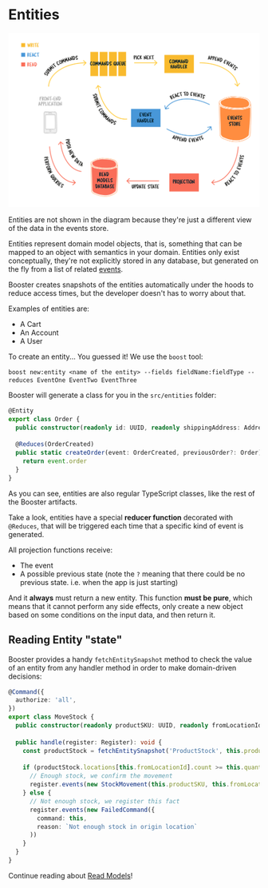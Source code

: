 # Entities

![Booster architecture](../img/booster-arch.png)

Entities are not shown in the diagram because they're just a different view of the data in the events store.

Entities represent domain model objects, that is, something that can be mapped to an object with semantics in your domain. Entities only exist conceptually, they're not explicitly stored in any database, but generated on the fly from a list of related [events](04-events.md).

Booster creates snapshots of the entities automatically under the hoods to reduce access times, but the developer doesn't has to worry about that.

Examples of entities are:

- A Cart
- An Account
- A User

To create an entity... You guessed it! We use the `boost` tool:

```shell script
boost new:entity <name of the entity> --fields fieldName:fieldType --reduces EventOne EventTwo EventThree
```

Booster will generate a class for you in the `src/entities` folder:

```typescript
@Entity
export class Order {
  public constructor(readonly id: UUID, readonly shippingAddress: Address, readonly orderItems: Array<OrderItem>) {}

  @Reduces(OrderCreated)
  public static createOrder(event: OrderCreated, previousOrder?: Order): Order {
    return event.order
  }
}
```

As you can see, entities are also regular TypeScript classes, like the rest of the Booster artifacts.

Take a look, entities have a special **reducer function** decorated with `@Reduces`,
that will be triggered each time that a specific kind of event is generated.

All projection functions receive:

- The event
- A possible previous state (note the `?` meaning that there could be no previous state. i.e. when the app is just starting)

And it **always** must return a new entity. This function **must be pure**, which means that it cannot perform any side effects, only create a new object based on some conditions on the input data, and then return it.

## Reading Entity "state"

Booster provides a handy `fetchEntitySnapshot` method to check the value of an entity from any handler method in order to make domain-driven decisions:

```typescript
@Command({
  authorize: 'all',
})
export class MoveStock {
  public constructor(readonly productSKU: UUID, readonly fromLocationId: UUID, readonly toLocationId: UUID, readonly quantity: number) {}

  public handle(register: Register): void {
    const productStock = fetchEntitySnapshot('ProductStock', this.productSKU)

    if (productStock.locations[this.fromLocationId].count >= this.quantity) {
      // Enough stock, we confirm the movement
      register.events(new StockMovement(this.productSKU, this.fromLocationId, this.toLocationID, quantity))
    } else {
      // Not enough stock, we register this fact
      register.events(new FailedCommand({
        command: this,
        reason: `Not enough stock in origin location`
      ))
    }
  }
}
```

Continue reading about [Read Models](06-read-models.md)!
